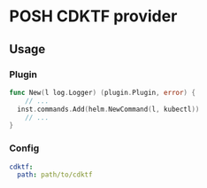 # POSH CDKTF provider

## Usage

### Plugin

```go
func New(l log.Logger) (plugin.Plugin, error) {
	// ...
  inst.commands.Add(helm.NewCommand(l, kubectl))
	// ...
}
```

### Config

```yaml
cdktf:
  path: path/to/cdktf
```
